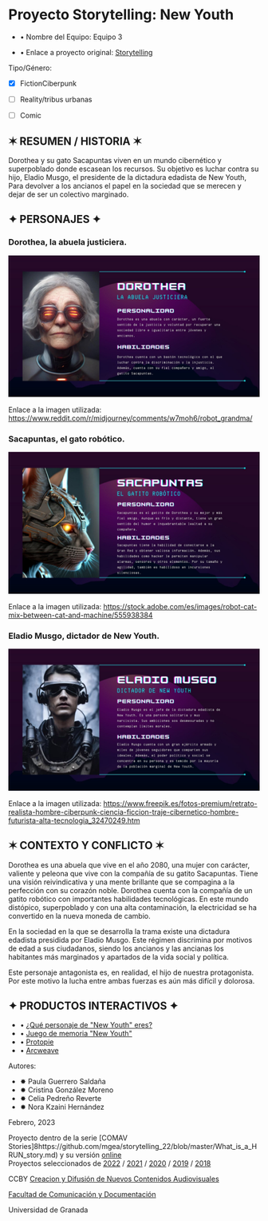 

# Proyecto Storytelling: New Youth

- • Nombre del Equipo: Equipo 3

- • Enlace a proyecto original: [Storytelling](https://github.com/mgea/storytelling) 

Tipo/Género:  
- [x] FictionCiberpunk  
- [ ] Reality/tribus urbanas  
- [ ] Comic


## ✶ RESUMEN / HISTORIA ✶

Dorothea y su gato Sacapuntas viven en un mundo cibernético y superpoblado donde escasean los recursos. Su objetivo es luchar contra su hijo, Eladio Musgo, el presidente de la dictadura edadista de New Youth, Para devolver a los ancianos el papel en la sociedad que se merecen y dejar de ser un colectivo marginado.

## ✦ PERSONAJES ✦

### Dorothea, la abuela justiciera.

![Dorothea](https://github.com/norahdez/storytelling/blob/master/dorothea%20ficha.jpg)

Enlace a la imagen utilizada: https://www.reddit.com/r/midjourney/comments/w7moh6/robot_grandma/

### Sacapuntas, el gato robótico.

![Sacapuntas](https://github.com/norahdez/storytelling/blob/master/gato%20ficha.jpg)

Enlace a la imagen utilizada: https://stock.adobe.com/es/images/robot-cat-mix-between-cat-and-machine/555938384

### Eladio Musgo, dictador de New Youth.

![Eladio Musgo](https://github.com/norahdez/storytelling/blob/master/eladio%20musho.jpg)

Enlace a la imagen utilizada: https://www.freepik.es/fotos-premium/retrato-realista-hombre-ciberpunk-ciencia-ficcion-traje-cibernetico-hombre-futurista-alta-tecnologia_32470249.htm

## ✶ CONTEXTO Y CONFLICTO ✶
Dorothea es una abuela que vive en el año 2080, una mujer con carácter, valiente y peleona que vive con la compañía de su gatito Sacapuntas. Tiene una visión reivindicativa y una mente brillante que se compagina a la perfección con su corazón noble. Dorothea cuenta con la compañía de un gatito robótico con importantes habilidades tecnológicas.
En este mundo distópico, superpoblado y con una alta contaminación, la electricidad se ha convertido en la nueva moneda de cambio.

En la sociedad en la que se desarrolla la trama existe una dictadura edadista presidida por Eladio Musgo. Este régimen discrimina por motivos de edad a sus ciudadanos, siendo los ancianos y las ancianas los habitantes más marginados y apartados de la vida social y política.

Este personaje antagonista es, en realidad, el hijo de nuestra protagonista. Por este motivo la lucha entre ambas fuerzas es aún más difícil y dolorosa.

## ✦ PRODUCTOS INTERACTIVOS ✦
- • [¿Qué personaje de "New Youth" eres?](https://dorothea.h5p.com/content/1291915275078754197)
- • [Juego de memoria "New Youth"](https://preguntasdorothea.h5p.com/content/1291915279213631167)
- • [Protopie](https://cloud.protopie.io/p/9942a4d8d25dcd2f82783683)
- • [Arcweave](https://arcweave.com/app/project/9WErnDyEYk/play)

Autores:  
<!---
Incluir lista de personas del grupo 
Se puede añadir enlace a página personal de github o lo que se quiera...(optativo)
-->

- ✸ Paula Guerrero Saldaña
- ✸ Cristina González Moreno
- ✸ Celia Pedreño Reverte
- ✸ Nora Kzaini Hernández

<!---
Lista completa de emojis de markDown - https://gist.github.com/rxaviers/7360908) 
-->



Febrero, 2023

Proyecto dentro de la serie [COMAV Stories]8https://github.com/mgea/storytelling_22/blob/master/What_is_a_HRUN_story.md) y su versión [online](https://utopolis.ugr.es/media/HRUN/)  
Proyectos seleccionados de [2022](https://github.com/mgea/storytelling/blob/master/2022/readme.md) / [2021](https://github.com/mgea/storytelling/blob/master/2021/readme.md) / [2020](https://github.com/mgea/storytelling/blob/master/2020/readme.md)  / 
[2019](https://github.com/mgea/storytelling/blob/master/2019/readme.md) / [2018](https://github.com/mgea/storytelling/blob/master/2018/readme.md) 

CCBY [Creacion y Difusión de Nuevos Contenidos Audiovisuales](http://utopolis.ugr.es/medialab)

[Facultad de Comunicación y Documentación](http://fcd.ugr.es)

Universidad de Granada
